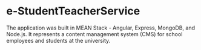 # e-StudentTeacherService
The application was built in MEAN Stack - Angular, Express, MongoDB, and Node.js. It represents a content management system (CMS) for school employees and students at the university. 
